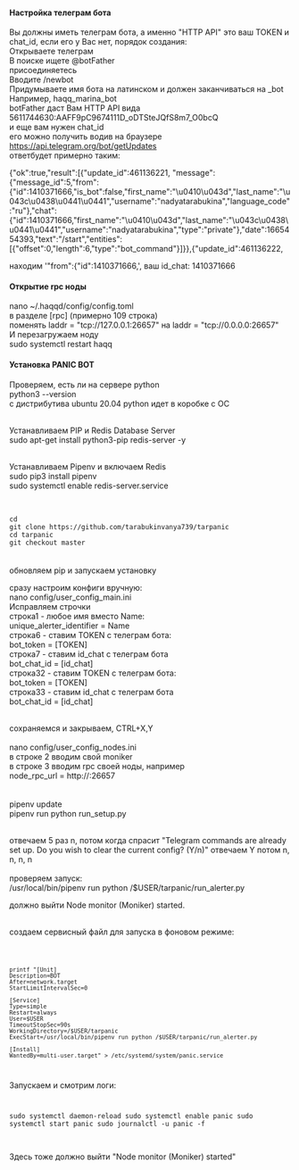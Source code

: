 <h4>Настройка телеграм бота</h4>
Вы должны иметь телеграм бота, а именно "HTTP API" это ваш TOKEN и chat_id, если его у Вас нет, порядок создания:<br>
Открываете телеграм<br>
В поиске ищете @botFather<br>
присоединяетесь<br>
Вводите /newbot <br>
Придумываете имя бота на латинском и должен заканчиваться на _bot <br>
Например, haqq_marina_bot <br>
botFather даст Вам HTTP API  вида <br>
5611744630:AAFF9pC9674111D_oDTSteJQfS8m7_O0bcQ <br>
и еще вам нужен chat_id <br>
его можно получить водив на браузере <a href="#">https://api.telegram.org/bot<HTTP API>/getUpdates</a> <br>
ответбудет примерно таким:<br>

{"ok":true,"result":[{"update_id":461136221,
"message":{"message_id":5,"from":{"id":1410371666,"is_bot":false,"first_name":"\u0410\u043d","last_name":"\u043c\u0438\u0441\u0441","username":"nadyatarabukina","language_code":"ru"},"chat":{"id":1410371666,"first_name":"\u0410\u043d","last_name":"\u043c\u0438\u0441\u0441","username":"nadyatarabukina","type":"private"},"date":1665454393,"text":"/start","entities":[{"offset":0,"length":6,"type":"bot_command"}]}},{"update_id":461136222,<br>

находим '"from":{"id":1410371666,', ваш id_chat: 1410371666<br>

  <h4>Открытие rpc ноды</h4>

nano ~/.haqqd/config/config.toml<br>
в разделе [rpc] (примерно 109 строка)<br>
поменять laddr = "tcp://127.0.0.1:26657" на laddr = "tcp://0.0.0.0:26657"<br>
И перезагружаем ноду<br>
sudo systemctl restart haqq<br>
  
  <h4>Установка PANIC BOT</h4>

Проверяем, есть ли на сервере python<br>
python3 --version<br>
с дистрибутива ubuntu 20.04 python идет в коробке с ОС<br><br>

Устанавливаем PIP и Redis Database Server<br>
sudo apt-get install python3-pip redis-server -y<br><br>

Устанавливаем Pipenv и включаем Redis<br>
sudo pip3 install pipenv<br>
sudo systemctl enable redis-server.service<br><br>

<code>
cd
git clone https://github.com/tarabukinvanya739/tarpanic
cd tarpanic
git checkout master
</code>
<br><br>
обновляем pip и запускаем установку<br>

сразу настроим конфиги вручную:<br>
nano config/user_config_main.ini<br>
Исправляем строчки<br>
строка1 - любое имя вместо Name:<br>
unique_alerter_identifier = Name <br>
строка6 - ставим TOKEN с телеграм бота:<br>
bot_token = [TOKEN] <br>
строка7 - ставим id_chat с телеграм бота<br>
bot_chat_id = [id_chat]<br>
строка32 - ставим TOKEN с телеграм бота:<br>
bot_token = [TOKEN]<br>
строка33 - ставим id_chat с телеграм бота<br>
bot_chat_id = [id_chat]<br><br>

сохраняемся и закрываем, CTRL+X,Y<br>
<br>
nano config/user_config_nodes.ini<br>
в строке 2 вводим свой moniker<br>
в строке 3 вводим rpc своей ноды, например<br>
node_rpc_url = http://<ip>:26657<br>
<br><br>
pipenv update<br>
pipenv run python run_setup.py<br><br>

отвечаем 5 раз n, потом когда спрасит "Telegram commands are already set up. Do you wish to clear the current config? (Y/n)" отвечаем Y
потом n, n, n, n
<br><br>
проверяем запуск:<br>
/usr/local/bin/pipenv run python /$USER/tarpanic/run_alerter.py<br>

должно выйти Node monitor (Moniker) started.<br><br>

создаем сервисный файл для запуска в фоновом режиме:<br>
  
<code>
  
    printf "[Unit]
    Description=BOT
    After=network.target
    StartLimitIntervalSec=0

    [Service]
    Type=simple
    Restart=always
    User=$USER
    TimeoutStopSec=90s
    WorkingDirectory=/$USER/tarpanic
    ExecStart=/usr/local/bin/pipenv run python /$USER/tarpanic/run_alerter.py
  
    [Install]
    WantedBy=multi-user.target" > /etc/systemd/system/panic.service 
  
 </code>
  <br>
Запускаем и смотрим логи:<br>
<code>
  
  sudo systemctl daemon-reload
  sudo systemctl enable panic
  sudo systemctl start panic
  sudo journalctl -u panic -f
  
</code>
  <br>
Здесь тоже должно выйти "Node monitor (Moniker) started"
